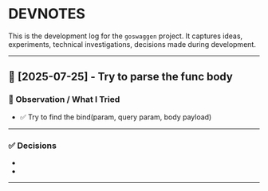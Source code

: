 # DEVNOTES

This is the development log for the `goswaggen` project.
It captures ideas, experiments, technical investigations, decisions made during development.

---

## 📅 [2025-07-25] - Try to parse the func body

### 🧪 Observation / What I Tried
- ✅ Try to find the bind(param, query param, body payload)

---

### ✅ Decisions
- 
- 
---